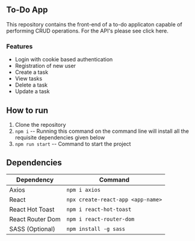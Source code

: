 ## To-Do App

This repository contains the front-end of a to-do applicaton capable of performing CRUD operations. For the API's please see click here.

### Features
- Login with cookie based authentication
- Registration of new user
- Create a task
- View tasks
- Delete a task
- Update a task

## How to run

1. Clone the repository
2. `npm i` -- Running this command on the command line will install all the requisite dependencies given below
3. `npm run start` -- Command to start the project

## Dependencies

| Dependency  | Command |
| ------------- | ------------- |
| Axios| `npm i axios`  |
| React  | `npx create-react-app <app-name>`  |
| React Hot Toast | `npm i react-hot-toast` |
| React Router Dom| `npm i react-router-dom` |
| SASS (Optional) | `npm install -g sass` |
